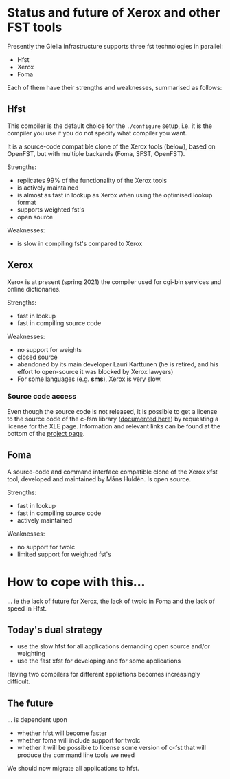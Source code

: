 # Status and future of Xerox and other FST tools


Presently the Giella infrastructure supports three fst technologies in parallel:
* Hfst
* Xerox
* Foma


Each of them have their strengths and weaknesses, summarised as follows:



## Hfst

This compiler is the default choice for the `./configure`  setup, i.e. it is
the compiler you use if you do not specify what compiler you want.

It is a source-code compatible clone of the Xerox tools (below), based on OpenFST, but with
multiple backends (Foma, SFST, OpenFST).


Strengths:
* replicates 99% of the functionality of the Xerox tools
* is actively maintained
* is almost as fast in lookup as Xerox when using the optimised lookup format
* supports weighted fst's
* open source


Weaknesses:
* is slow in compiling fst's compared to Xerox


## Xerox


Xerox is at present (spring 2021) the compiler used for cgi-bin services and online dictionaries.

Strengths:
* fast in lookup
* fast in compiling source code


Weaknesses:
- no support for weights
- closed source
- abandoned by its main developer Lauri Karttunen (he is retired, and his
  effort to open-source it was blocked by Xerox lawyers)
- For some languages (e.g. **sms**), Xerox is very slow.

### Source code access


Even though the source code is not released, it is possible to get a license to
the source code of the c-fsm library
([documented here](http://web.stanford.edu/~laurik/publications/cfsm_api.pdf))
by requesting a license for the XLE page. Information and relevant links can be
found at the bottom of the
[project page](http://ling.uni-konstanz.de/pages/xle/).


## Foma


A source-code and command interface compatible clone of the Xerox xfst tool,
developed and maintained by Måns Huldén. Is open source.


Strengths:
* fast in lookup
* fast in compiling source code
* actively maintained


Weaknesses:
* no support for twolc
* limited support for weighted fst's




# How to cope with this...


... ie the lack of future for Xerox, the lack of twolc in Foma and the lack of
speed in Hfst.


## Today's dual strategy


* use the slow hfst for all applications demanding open source and/or weighting
* use the fast xfst for developing and for some applications

Having two compilers for different appliations becomes increasingly difficult.

## The future


... is dependent upon


* whether hfst will become faster
* whether foma will include support for twolc
* whether it will be possible to license some version of c-fst that will
  produce the command line tools we need


We should now migrate all applications to hfst.
